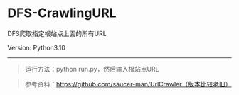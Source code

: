# DFS-CrawlingURL
DFS爬取指定根站点上面的所有URL

Version: Python3.10

---

> 运行方法：python run.py，然后输入根站点URL

> 参考资料：https://github.com/saucer-man/UrlCrawler（版本比较老旧）
